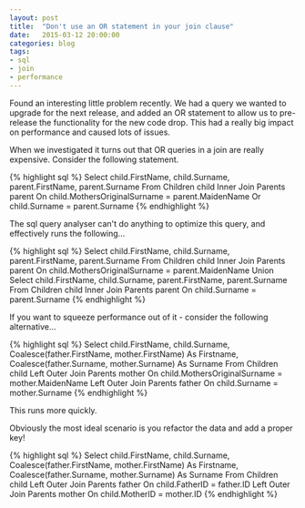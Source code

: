 ```yaml
---
layout: post
title:  "Don't use an OR statement in your join clause"
date:   2015-03-12 20:00:00
categories: blog
tags: 
- sql
- join
- performance
---
```


Found an interesting little problem recently. We had a query we wanted to upgrade for the next release, and added an OR statement to allow us to pre-release the functionality for the new code drop. This had a really big impact on performance and caused lots of issues.

When we investigated it turns out that OR queries in a join are really expensive. Consider the following statement.

{% highlight sql %}
Select 
    child.FirstName,
    child.Surname,
    parent.FirstName,
    parent.Surname
From Children child
    Inner Join Parents parent
    On child.MothersOriginalSurname = parent.MaidenName
    Or child.Surname = parent.Surname
{% endhighlight %}

The sql query analyser can't do anything to optimize this query, and effectively runs the following...

{% highlight sql %}
Select 
    child.FirstName,
    child.Surname,
    parent.FirstName,
    parent.Surname
From Children child
    Inner Join Parents parent
    On child.MothersOriginalSurname = parent.MaidenName
Union 
Select 
    child.FirstName,
    child.Surname,
    parent.FirstName,
    parent.Surname
From Children child
    Inner Join Parents parent
    On child.Surname = parent.Surname
{% endhighlight %}

If you want to squeeze performance out of it - consider the following alternative...

{% highlight sql %}
Select 
    child.FirstName,
    child.Surname,
    Coalesce(father.FirstName, mother.FirstName) As Firstname,
    Coalesce(father.Surname, mother.Surname) As Surname
From Children child
    Left Outer Join Parents mother
    On child.MothersOriginalSurname = mother.MaidenName
    Left Outer Join Parents father
    On child.Surname = mother.Surname
{% endhighlight %}

This runs more quickly.

Obviously the most ideal scenario is you refactor the data and add a proper key!

{% highlight sql %}
Select 
    child.FirstName,
    child.Surname,
    Coalesce(father.FirstName, mother.FirstName) As Firstname,
    Coalesce(father.Surname, mother.Surname) As Surname
From Children child
    Left Outer Join Parents father
    On child.FatherID = father.ID
    Left Outer Join Parents mother
    On child.MotherID = mother.ID
{% endhighlight %}
